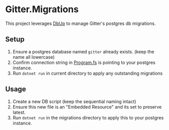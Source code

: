 # Gitter.Migrations

This project leverages [DbUp](https://github.com/DbUp/DbUp) to manage Gitter's postgres db migrations.

## Setup

1. Ensure a postgres database named `gitter` already exists. (keep the name all lowercase)
1. Confirm connection string in [Program.fs](./Program.fs) is pointing to your postgres instance.
1. Run `dotnet run` in current directory to apply any outstanding migrations

## Usage

1. Create a new DB script (keep the sequential naming intact)
1. Ensure this new file is an "Embedded Resource" and its set to preserve latest.
1. Run `dotnet run` in the migrations directory to apply this to your postgres instance.